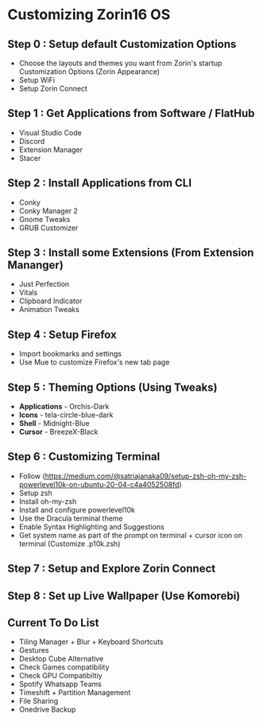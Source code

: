 # Customizing Zorin16 OS

## Step 0 : Setup default Customization Options
- Choose the layouts and themes you want from Zorin's startup Customization Options (Zorin Appearance)
- Setup WiFi
- Setup Zorin Connect

## Step 1 : Get Applications from Software / FlatHub
- Visual Studio Code
- Discord
- Extension Manager
- Stacer

## Step 2 : Install Applications from CLI
- Conky
- Conky Manager 2
- Gnome Tweaks
- GRUB Customizer

## Step 3 : Install some Extensions (From Extension Mananger)
- Just Perfection
- Vitals
- Clipboard Indicator
- Animation Tweaks

## Step 4 : Setup Firefox
- Import bookmarks and settings
- Use Mue to customize Firefox's new tab page

## Step 5 : Theming Options (Using Tweaks)
- <b>Applications</b>  - Orchis-Dark
- <b>Icons</b>         - tela-circle-blue-dark
- <b>Shell</b>         - Midnight-Blue
- <b>Cursor</b>        - BreezeX-Black

## Step 6 : Customizing Terminal
- Follow (https://medium.com/@satriajanaka09/setup-zsh-oh-my-zsh-powerlevel10k-on-ubuntu-20-04-c4a4052508fd)
- Setup zsh
- Install oh-my-zsh
- Install and configure powerlevel10k
- Use the Dracula terminal theme
- Enable Syntax Highlighting and Suggestions
- Get system name as part of the prompt on terminal + cursor icon on terminal (Customize .p10k.zsh)

## Step 7 : Setup and Explore Zorin Connect

## Step 8 : Set up Live Wallpaper (Use Komorebi)

## Current To Do List
- Tiling Manager + Blur + Keyboard Shortcuts
- Gestures
- Desktop Cube Alternative
- Check Games compatibility
- Check GPU Compatibiltiy
- Spotify Whatsapp Teams
- Timeshift + Partition Management
- File Sharing
- Onedrive Backup

